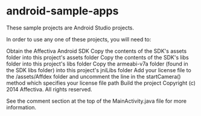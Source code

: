 # android-sample-apps

These sample projects are Android Studio projects.

In order to use any one of these projects, you will need to:

Obtain the Affectiva Android SDK
Copy the contents of the SDK's assets folder into this project's assets folder
Copy the contents of the SDK's libs folder into this project's libs folder
Copy the armeabi-v7a folder (found in the SDK libs folder) into this project's jniLibs folder
Add your license file to the /assets/Affdex folder and uncomment the line in the startCamera() method which specifies your license file path
Build the project
Copyright (c) 2014 Affectiva. All rights reserved.

See the comment section at the top of the MainActivity.java file for more information.
